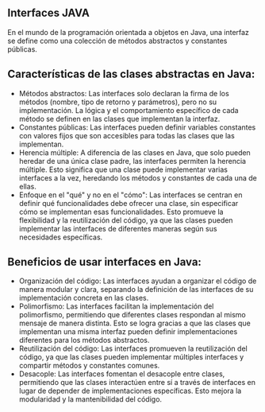 ## Interfaces JAVA

En el mundo de la programación orientada a objetos en Java, una interfaz se define como una colección de métodos abstractos y constantes públicas.

## Características de las clases abstractas en Java:

- Métodos abstractos: Las interfaces solo declaran la firma de los métodos (nombre, tipo de retorno y parámetros), pero no su implementación. La lógica y el comportamiento específico de cada método se definen en las clases que implementan la interfaz.
- Constantes públicas: Las interfaces pueden definir variables constantes con valores fijos que son accesibles para todas las clases que las implementan.
- Herencia múltiple: A diferencia de las clases en Java, que solo pueden heredar de una única clase padre, las interfaces permiten la herencia múltiple. Esto significa que una clase puede implementar varias interfaces a la vez, heredando los métodos y constantes de cada una de ellas.
- Enfoque en el "qué" y no en el "cómo": Las interfaces se centran en definir qué funcionalidades debe ofrecer una clase, sin especificar cómo se implementan esas funcionalidades. Esto promueve la flexibilidad y la reutilización del código, ya que las clases pueden implementar las interfaces de diferentes maneras según sus necesidades específicas.

## Beneficios de usar interfaces en Java:

- Organización del código: Las interfaces ayudan a organizar el código de manera modular y clara, separando la definición de las interfaces de su implementación concreta en las clases.
- Polimorfismo: Las interfaces facilitan la implementación del polimorfismo, permitiendo que diferentes clases respondan al mismo mensaje de manera distinta. Esto se logra gracias a que las clases que implementan una misma interfaz pueden definir implementaciones diferentes para los métodos abstractos.
- Reutilización del código: Las interfaces promueven la reutilización del código, ya que las clases pueden implementar múltiples interfaces y compartir métodos y constantes comunes.
- Desacople: Las interfaces fomentan el desacople entre clases, permitiendo que las clases interactúen entre sí a través de interfaces en lugar de depender de implementaciones específicas. Esto mejora la modularidad y la mantenibilidad del código.